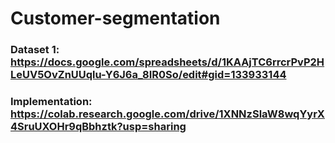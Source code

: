 # Customer-segmentation

### Dataset 1: https://docs.google.com/spreadsheets/d/1KAAjTC6rrcrPvP2HLeUV5OvZnUUqlu-Y6J6a_8IR0So/edit#gid=133933144
### Implementation: https://colab.research.google.com/drive/1XNNzSlaW8wqYyrX4SruUXOHr9qBbhztk?usp=sharing

